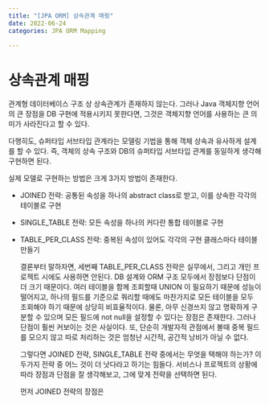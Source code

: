 ```yaml
---
title: "[JPA ORM] 상속관계 매핑"
date: 2022-06-24
categories: JPA ORM Mapping

---
```


# 상속관계 매핑

   관계형 데이터베이스 구조 상 상속관계가 존재하지 않는다. 그러나 Java 객체지향 언어의 큰 장점을 DB 구현에 적용시키지 못한다면, 그것은 객체지향 언어를 사용하는 큰 의미가 사라진다고 할 수 있다.

   다행히도, 슈퍼타입 서브타입 관계라는 모델링 기법을 통해 객체 상속과 유사하게 설계를 할 수 있다. 즉, 객체의 상속 구조와 DB의 슈퍼타입 서브타입 관계를 동일하게 생각해 구현하면 된다.

   실제 모델로 구현하는 방법은 크게 3가지 방법이 존재한다.

- JOINED 전략: 공통된 속성을 하나의 abstract class로 받고, 이를 상속한 각각의 테이블로 구현
- SINGLE_TABLE 전략: 모든 속성을 하나의 커다란 통합 테이블로 구현
- TABLE_PER_CLASS 전략: 중복된 속성이 있어도 각각의 구현 클래스마다 테이블 만들기

   결론부터 말하자면, 세번째 TABLE_PER_CLASS 전략은 실무에서, 그리고 개인 프로젝트 시에도 사용하면 안된다. DB 설계와 ORM 구조 모두에서 장점보다 단점이 더 크기 때문이다. 여러 테이블을 함께 조회할때 UNION 이 필요하기 때문에 성능이 떨어지고, 하나의 필드를 기준으로 쿼리할 때에도 마찬가지로 모든 테이블을 모두 조회해야 하기 때문에 상당히 비효율적이다. 물론, 아무 신경쓰지 않고 명확하게 구분할 수 있으며 모든 필드에 not null을 설정할 수 있다는 장점은 존재한다. 그러나 단점이 훨씬 커보이는 것은 사실이다. 또, 단순히 개발자적 관점에서 볼때 중복 필드를 모으지 않고 따로 처리하는 것은 엄청난 시간적, 공간적 낭비가 아닐 수 없다.



   그렇다면 JOINED 전략, SINGLE_TABLE 전략 중에서는 무엇을 택해야 하는가? 이 두가지 전략 중 어느 것이 더 낫다라고 하기는 힘들다. 서비스나 프로젝트의 상황에 따라 장점과 단점을 잘 생각해보고, 그에 맞게 전략을 선택하면 된다.

   먼저 JOINED 전략의 장점은 

